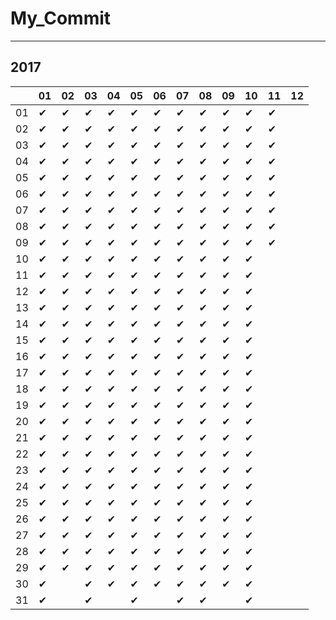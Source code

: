 # My_Commit

---

## 2017

|  |01|02|03|04|05|06|07|08|09|10|11|12|
|----|----|----|----|----|----|----|----|----|----|----|----|----|
|01|✔ |✔ |✔ |✔ |✔ |✔ |✔ |✔ |✔ |✔ |✔ |  |
|02|✔ |✔ |✔ |✔ |✔ |✔ |✔ |✔ |✔ |✔ |✔ |  |
|03|✔ |✔ |✔ |✔ |✔ |✔ |✔ |✔ |✔ |✔ |✔ |  |
|04|✔ |✔ |✔ |✔ |✔ |✔ |✔ |✔ |✔ |✔ |✔ |  |
|05|✔ |✔ |✔ |✔ |✔ |✔ |✔ |✔ |✔ |✔ |✔ |  |
|06|✔ |✔ |✔ |✔ |✔ |✔ |✔ |✔ |✔ |✔ |✔ |  |
|07|✔ |✔ |✔ |✔ |✔ |✔ |✔ |✔ |✔ |✔ |✔ |  |
|08|✔ |✔ |✔ |✔ |✔ |✔ |✔ |✔ |✔ |✔ |✔ |  |
|09|✔ |✔ |✔ |✔ |✔ |✔ |✔ |✔ |✔ |✔ |✔ |  |
|10|✔ |✔ |✔ |✔ |✔ |✔ |✔ |✔ |✔ |✔ |  |  |
|11|✔ |✔ |✔ |✔ |✔ |✔ |✔ |✔ |✔ |✔ |  |  |
|12|✔ |✔ |✔ |✔ |✔ |✔ |✔ |✔ |✔ |✔ |  |  |
|13|✔ |✔ |✔ |✔ |✔ |✔ |✔ |✔ |✔ |✔ |  |  |
|14|✔ |✔ |✔ |✔ |✔ |✔ |✔ |✔ |✔ |✔ |  |  |
|15|✔ |✔ |✔ |✔ |✔ |✔ |✔ |✔ |✔ |✔ |  |  |
|16|✔ |✔ |✔ |✔ |✔ |✔ |✔ |✔ |✔ |✔ |  |  |
|17|✔ |✔ |✔ |✔ |✔ |✔ |✔ |✔ |✔ |✔ |  |  |
|18|✔ |✔ |✔ |✔ |✔ |✔ |✔ |✔ |✔ |✔ |  |  |
|19|✔ |✔ |✔ |✔ |✔ |✔ |✔ |✔ |✔ |✔ |  |  |
|20|✔ |✔ |✔ |✔ |✔ |✔ |✔ |✔ |✔ |✔ |  |  |
|21|✔ |✔ |✔ |✔ |✔ |✔ |✔ |✔ |✔ |✔ |  |  |
|22|✔ |✔ |✔ |✔ |✔ |✔ |✔ |✔ |✔ |✔ |  |  |
|23|✔ |✔ |✔ |✔ |✔ |✔ |✔ |✔ |✔ |✔ |  |  |
|24|✔ |✔ |✔ |✔ |✔ |✔ |✔ |✔ |✔ |✔ |  |  |
|25|✔ |✔ |✔ |✔ |✔ |✔ |✔ |✔ |✔ |✔ |  |  |
|26|✔ |✔ |✔ |✔ |✔ |✔ |✔ |✔ |✔ |✔ |  |  |
|27|✔ |✔ |✔ |✔ |✔ |✔ |✔ |✔ |✔ |✔ |  |  |
|28|✔ |✔ |✔ |✔ |✔ |✔ |✔ |✔ |✔ |✔ |  |  |
|29|✔ |✔ |✔ |✔ |✔ |✔ |✔ |✔ |✔ |✔ |  |  |
|30|✔ |  |✔ |✔ |✔ |✔ |✔ |✔ |✔ |✔ |  |  |
|31|✔ |  |✔ |  |✔ |  |✔ |✔ |  |✔ |  |  |
